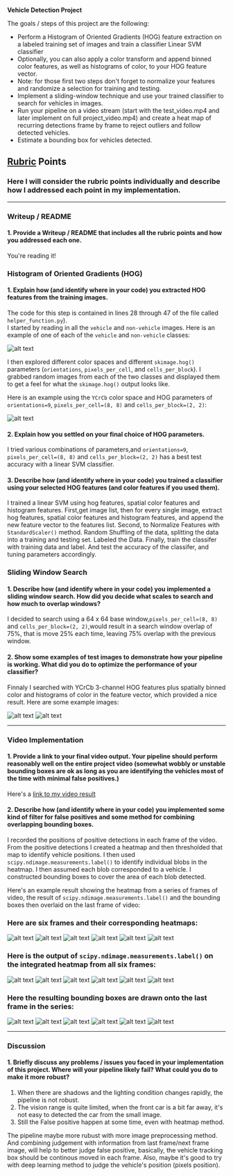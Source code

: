 
**Vehicle Detection Project**

The goals / steps of this project are the following:

* Perform a Histogram of Oriented Gradients (HOG) feature extraction on a labeled training set of images and train a classifier Linear SVM classifier
* Optionally, you can also apply a color transform and append binned color features, as well as histograms of color, to your HOG feature vector. 
* Note: for those first two steps don't forget to normalize your features and randomize a selection for training and testing.
* Implement a sliding-window technique and use your trained classifier to search for vehicles in images.
* Run your pipeline on a video stream (start with the test_video.mp4 and later implement on full project_video.mp4) and create a heat map of recurring detections frame by frame to reject outliers and follow detected vehicles.
* Estimate a bounding box for vehicles detected.

[//]: # (Image References)
[image1]: ./output_images/car_notcar.jpg
[image2]: ./output_images/hog.jpg
[image3]: ./output_images/sliding_window1.jpg
[image4]: ./output_images/sliding_window2.jpg
[image5]: ./output_images/heatmap1.jpg
[image6]: ./output_images/heatmap2.jpg
[image7]: ./output_images/heatmap3.jpg
[image8]: ./output_images/heatmap4.jpg
[image9]: ./output_images/heatmap5.jpg
[image10]: ./output_images/heatmap6.jpg
[image11]: ./output_images/labels1.jpg
[image12]: ./output_images/labels2.jpg
[image13]: ./output_images/labels3.jpg
[image14]: ./output_images/labels4.jpg
[image15]: ./output_images/labels5.jpg
[image16]: ./output_images/labels6.jpg
[image17]: ./output_images/test1.jpg
[image18]: ./output_images/test2.jpg
[image19]: ./output_images/test3.jpg
[image20]: ./output_images/test4.jpg
[image21]: ./output_images/test5.jpg
[image22]: ./output_images/test6.jpg
[video1]: ./test_videos_output/project_video.mp4

## [Rubric](https://review.udacity.com/#!/rubrics/513/view) Points
### Here I will consider the rubric points individually and describe how I addressed each point in my implementation.  

---
### Writeup / README

#### 1. Provide a Writeup / README that includes all the rubric points and how you addressed each one.  

You're reading it!

### Histogram of Oriented Gradients (HOG)

#### 1. Explain how (and identify where in your code) you extracted HOG features from the training images.

The code for this step is contained in lines 28 through 47 of the file called `helper_function.py`).  
I started by reading in all the `vehicle` and `non-vehicle` images.  Here is an example of one of each of the `vehicle` and `non-vehicle` classes:

![alt text][image1]

I then explored different color spaces and different `skimage.hog()` parameters (`orientations`, `pixels_per_cell`, and `cells_per_block`).  I grabbed random images from each of the two classes and displayed them to get a feel for what the `skimage.hog()` output looks like.

Here is an example using the `YCrCb` color space and HOG parameters of `orientations=9`, `pixels_per_cell=(8, 8)` and `cells_per_block=(2, 2)`:


![alt text][image2]

#### 2. Explain how you settled on your final choice of HOG parameters.

I tried various combinations of parameters,and `orientations=9`, `pixels_per_cell=(8, 8)` and `cells_per_block=(2, 2)` has a best test accuracy with a linear SVM classifier.

#### 3. Describe how (and identify where in your code) you trained a classifier using your selected HOG features (and color features if you used them).

I trained a linear SVM using hog features, spatial color features and histogram features. 
First,get image list, then for every single image,  extract hog features, spatial color features and histogram features, and append the new feature vector to the features list.
Second, to Normalize Features with `StandardScaler()` method. Random Shuffling of the data, splitting the data into a training and testing set. Labeled the Data.
Finally, train the classifer with training data and label. And test the accuracy of the classifer, and tuning parameters accordingly. 

### Sliding Window Search

#### 1. Describe how (and identify where in your code) you implemented a sliding window search.  How did you decide what scales to search and how much to overlap windows?

I decided to search  using a 64 x 64 base window,`pixels_per_cell=(8, 8)` and `cells_per_block=(2, 2)`,would result in a search window overlap of 75%, that is move 25% each time, leaving 75% overlap with the previous window.

#### 2. Show some examples of test images to demonstrate how your pipeline is working.  What did you do to optimize the performance of your classifier?

Finnaly I searched with YCrCb 3-channel HOG features plus spatially binned color and histograms of color in the feature vector, which provided a nice result.  Here are some example images:

![alt text][image3]
![alt text][image4]

---

### Video Implementation

#### 1. Provide a link to your final video output.  Your pipeline should perform reasonably well on the entire project video (somewhat wobbly or unstable bounding boxes are ok as long as you are identifying the vehicles most of the time with minimal false positives.)
Here's a [link to my video result](./test_videos_output/project_video.mp4)

#### 2. Describe how (and identify where in your code) you implemented some kind of filter for false positives and some method for combining overlapping bounding boxes.

I recorded the positions of positive detections in each frame of the video.  From the positive detections I created a heatmap and then thresholded that map to identify vehicle positions.  I then used `scipy.ndimage.measurements.label()` to identify individual blobs in the heatmap.  I then assumed each blob corresponded to a vehicle.  I constructed bounding boxes to cover the area of each blob detected.  

Here's an example result showing the heatmap from a series of frames of video, the result of `scipy.ndimage.measurements.label()` and the bounding boxes then overlaid on the last frame of video:

### Here are six frames and their corresponding heatmaps:

![alt text][image5]
![alt text][image6]
![alt text][image7]
![alt text][image8]
![alt text][image9]
![alt text][image10]

### Here is the output of `scipy.ndimage.measurements.label()` on the integrated heatmap from all six frames:
![alt text][image11]
![alt text][image12]
![alt text][image13]
![alt text][image14]
![alt text][image15]
![alt text][image16]

### Here the resulting bounding boxes are drawn onto the last frame in the series:
![alt text][image17]
![alt text][image18]
![alt text][image19]
![alt text][image20]
![alt text][image21]
![alt text][image22]

---

### Discussion

#### 1. Briefly discuss any problems / issues you faced in your implementation of this project.  Where will your pipeline likely fail?  What could you do to make it more robust?

1. When there are shadows and the lighting condition changes rapidly, the pipeline is not robust.
2. The vision range is quite limited, when the front car is a bit far away, it's not easy to detected the car from the small image.
3. Still the False positive happen at some time, even with heatmap method.

The pipeline maybe more rubust with more image preprocessing method. 
And combining judgement with information from last frame/next frame image, will help to better judge false positive, basically, the  vehicle tracking box should be continous moved in each frame.
Also, maybe it's good to try with deep learning method to judge the vehicle's position (pixels position).

